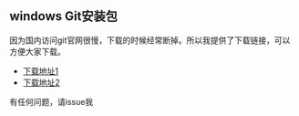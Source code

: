 ## windows Git安装包
因为国内访问git官网很慢，下载的时候经常断掉。所以我提供了下载链接，可以方便大家下载。

- [下载地址1](http://gitku.cn:8088/s/gLSARReqf7wN7od)
- [下载地址2](http://gitku.cn:8088/s/MXG6w25of8Sos3A)

有任何问题，请issue我
